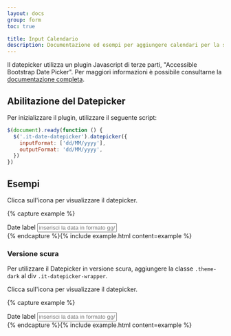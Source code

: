 ```yaml
---
layout: docs
group: form
toc: true

title: Input Calendario
description: Documentazione ed esempi per aggiungere calendari per la selezione di giorni dell'anno
---
```


Il datepicker utilizza un plugin Javascript di terze parti, "Accessible Bootstrap Date Picker". Per maggiori informazioni è possibile consultarne la [documentazione completa](http://eureka2.github.io/ab-datepicker/#).

## Abilitazione del Datepicker

Per inizializzare il plugin, utilizzare il seguente script:

```js
$(document).ready(function () {
  $('.it-date-datepicker').datepicker({
    inputFormat: ['dd/MM/yyyy'],
    outputFormat: 'dd/MM/yyyy',
  })
})
```

## Esempi

Clicca sull'icona per visualizzare il datepicker.

{% capture example %}

<div class="it-datepicker-wrapper">
  <div class="form-group">
    <label for="date1">Date label</label>
    <input class="form-control it-date-datepicker" id="date1" type="text" placeholder="inserisci la data in formato gg/mm/aaaa">
  </div>
</div>
{% endcapture %}{% include example.html content=example %}

### Versione scura

Per utilizzare il Datepicker in versione scura, aggiungere la classe `.theme-dark` al div `.it-datepicker-wrapper`.

Clicca sull'icona per visualizzare il datepicker.

{% capture example %}

<div class="it-datepicker-wrapper theme-dark">
  <div class="form-group">
    <label for="date2">Date label</label>
    <input class="form-control it-date-datepicker" id="date2" type="text" placeholder="inserisci la data in formato gg/mm/aaaa">
  </div>
</div>
{% endcapture %}{% include example.html content=example %}

<script>
  document.addEventListener("DOMContentLoaded", function() {
    $('.it-date-datepicker').datepicker({
      inputFormat: ["dd/MM/yyyy"],
      outputFormat: 'dd/MM/yyyy',
    });
  })
</script>

